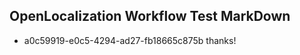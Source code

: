 ## OpenLocalization Workflow Test MarkDown
* a0c59919-e0c5-4294-ad27-fb18665c875b thanks!

<!--HONumber=Jul16_HO4-->


